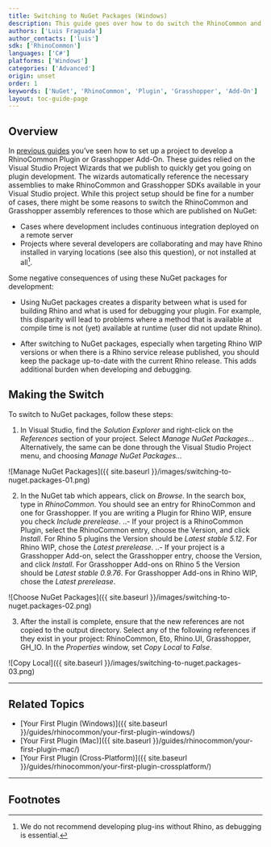 ```yaml
---
title: Switching to NuGet Packages (Windows)
description: This guide goes over how to do switch the RhinoCommon and Grasshopper SDK assembly references from those which are shipped with Rhino and Grasshopper (and installed on your computer), to those published on NuGet.
authors: ['Luis Fraguada']
author_contacts: ['luis']
sdk: ['RhinoCommon']
languages: ['C#']
platforms: ['Windows']
categories: ['Advanced']
origin: unset
order: 1
keywords: ['NuGet', 'RhinoCommon', 'Plugin', 'Grasshopper', 'Add-On']
layout: toc-guide-page
---
```


## Overview

In [previous guides](http://developer.rhino3d.com/guides/rhinocommon/your-first-plugin-windows/) you’ve seen how to set up a project to develop a RhinoCommon Plugin or Grasshopper Add-On. These guides relied on the Visual Studio Project Wizards that we publish to quickly get you going on plugin development. The wizards automatically reference the necessary assemblies to make RhinoCommon and Grasshopper SDKs available in your Visual Studio project. While this project setup should be fine for a number of cases, there might be some reasons to switch the RhinoCommon and Grasshopper assembly references to those which are published on NuGet:
* Cases where development includes continuous integration deployed on a remote server
* Projects where several developers are collaborating and may have Rhino installed in varying locations (see also this question), or not installed at all[^1].

Some negative consequences of using these NuGet packages for development:
* Using NuGet packages creates a disparity between what is used for building Rhino and what is used for debugging your plugin. For example, this disparity will lead to problems where a method that is available at compile time is not (yet) available at runtime (user did not update Rhino).

* After switching to NuGet packages, especially when targeting Rhino WIP versions or when there is a Rhino service release published, you should keep the package up-to-date with the current Rhino release. This adds additional burden when developing and debugging.

## Making the Switch

To switch to NuGet packages, follow these steps:

1. In Visual Studio, find the *Solution Explorer* and right-click on the *References* section of your project. Select *Manage NuGet Packages…* Alternatively, the same can be done through the Visual Studio Project menu, and choosing *Manage NuGet Packages…*

![Manage NuGet Packages]({{ site.baseurl }}/images/switching-to-nuget.packages-01.png)

2. In the NuGet tab which appears, click on *Browse*. In the search box, type in *RhinoCommon*. You should see an entry for RhinoCommon and one for Grasshopper. If you are writing a Plugin for Rhino WIP, ensure you check *Include prerelease*.
..- If your project is a RhinoCommon Plugin, select the RhinoCommon entry, choose the Version, and click *Install*. For Rhino 5 plugins the Version should be *Latest stable 5.12*. For Rhino WIP, chose the *Latest prerelease*.
..- If your project is a Grasshopper Add-on, select the Grasshopper entry, choose the Version, and click *Install*. For Grasshopper Add-ons on Rhino 5 the Version should be *Latest stable 0.9.76*. For Grasshopper Add-ons in Rhino WIP, chose the *Latest prerelease*.

![Choose NuGet Packages]({{ site.baseurl }}/images/switching-to-nuget.packages-02.png)

3. After the install is complete, ensure that the new references are not copied to the output directory. Select any of the following references if they exist in your project: RhinoCommon, Eto, Rhino.UI, Grasshopper, GH_IO. In the *Properties* window, set *Copy Local* to *False*.

![Copy Local]({{ site.baseurl }}/images/switching-to-nuget.packages-03.png)

---

## Related Topics

- [Your First Plugin (Windows)]({{ site.baseurl }}/guides/rhinocommon/your-first-plugin-windows/)
- [Your First Plugin (Mac)]({{ site.baseurl }}/guides/rhinocommon/your-first-plugin-mac/)
- [Your First Plugin (Cross-Platform)]({{ site.baseurl }}/guides/rhinocommon/your-first-plugin-crossplatform/)

---

## Footnotes
[^1]: We do not recommend developing plug-ins without Rhino, as debugging is essential.
